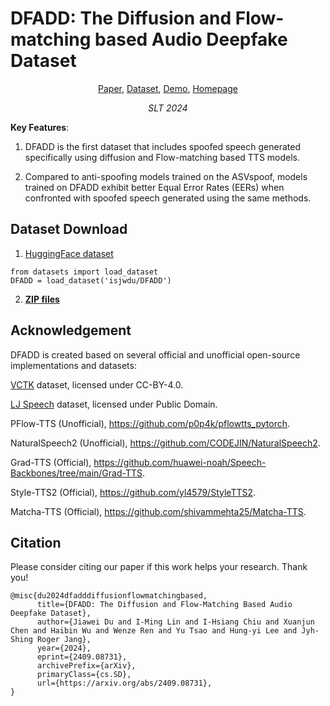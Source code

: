 # DFADD: The Diffusion and Flow-matching based Audio Deepfake Dataset

<p align="center">  
    <a href="https://arxiv.org/abs/2409.08731">Paper</a>, 
    <a href="https://huggingface.co/datasets/isjwdu/DFADD">Dataset</a>, 
    <a href="https://github.com/DFADD-Dataset/DFADD_demo_pages/">Demo</a>, 
    <a href="https://github.com/isjwdu/DFADD">Homepage</a> 
</p>
<p align="center">  
    <i>SLT 2024</i>
</p>

**Key Features**: 
1. DFADD is the first dataset that includes spoofed speech generated specifically using diffusion and Flow-matching based TTS models.

2. Compared to anti-spoofing models trained on the ASVspoof, models trained on DFADD exhibit better Equal Error Rates (EERs) when confronted with spoofed speech generated using the same methods.

## Dataset Download

1. [HuggingFace dataset](https://huggingface.co/datasets/isjwdu/DFADD)

```
from datasets import load_dataset
DFADD = load_dataset('isjwdu/DFADD')
```

2. [**ZIP files**](https://huggingface.co/datasets/isjwdu/DFADD/tree/main)

## Acknowledgement

DFADD is created based on several official and unofficial open-source implementations and datasets:

[VCTK](https://datashare.ed.ac.uk/handle/10283/3443) dataset, licensed under CC-BY-4.0.

[LJ Speech](https://keithito.com/LJ-Speech-Dataset) dataset, licensed under Public Domain.

PFlow-TTS (Unofficial), https://github.com/p0p4k/pflowtts_pytorch.

NaturalSpeech2 (Unofficial), https://github.com/CODEJIN/NaturalSpeech2.

Grad-TTS (Official), https://github.com/huawei-noah/Speech-Backbones/tree/main/Grad-TTS.

Style-TTS2 (Official), https://github.com/yl4579/StyleTTS2.

Matcha-TTS (Official), https://github.com/shivammehta25/Matcha-TTS.

## Citation
Please consider citing our paper if this work helps your research. Thank you!
```
@misc{du2024dfadddiffusionflowmatchingbased,
      title={DFADD: The Diffusion and Flow-Matching Based Audio Deepfake Dataset}, 
      author={Jiawei Du and I-Ming Lin and I-Hsiang Chiu and Xuanjun Chen and Haibin Wu and Wenze Ren and Yu Tsao and Hung-yi Lee and Jyh-Shing Roger Jang},
      year={2024},
      eprint={2409.08731},
      archivePrefix={arXiv},
      primaryClass={cs.SD},
      url={https://arxiv.org/abs/2409.08731}, 
}
```
